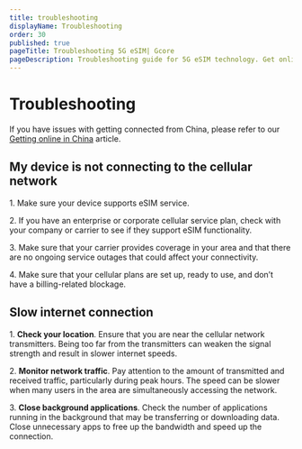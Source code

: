```yaml
---
title: troubleshooting
displayName: Troubleshooting
order: 30
published: true
pageTitle: Troubleshooting 5G eSIM| Gcore
pageDescription: Troubleshooting guide for 5G eSIM technology. Get online and improve slow internet connection
---
```

# Troubleshooting 

If you have issues with getting connected from China, please refer to our <a href="https://gcore.com/docs/cloud/5g-esim/set-up-your-esim/getting-online-in-china" target="_blank">Getting online in China</a> article. 

## My device is not connecting to the cellular network

1\. Make sure your device supports eSIM service.

2\. If you have an enterprise or corporate cellular service plan, check with your company or carrier to see if they support eSIM functionality.

3\. Make sure that your carrier provides coverage in your area and that there are no ongoing service outages that could affect your connectivity.

4\. Make sure that your cellular plans are set up, ready to use, and don’t have a billing-related blockage.

## Slow internet connection

1\. **Check your location**. Ensure that you are near the cellular network transmitters. Being too far from the transmitters can weaken the signal strength and result in slower internet speeds.

2\. **Monitor network traffic**. Pay attention to the amount of transmitted and received traffic, particularly during peak hours. The speed can be slower when many users in the area are simultaneously accessing the network.

3\. **Close background applications**. Check the number of applications running in the background that may be transferring or downloading data. Close unnecessary apps to free up the bandwidth and speed up the connection.
